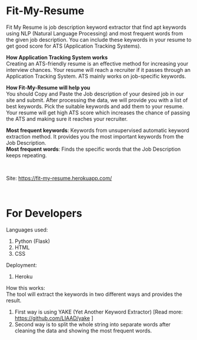 # Fit-My-Resume
Fit My Resume is job description keyword extractor that find apt keywords using NLP (Natural Language Processing) and most frequent words from the given job description. You can include these keywords in your resume to get good score for ATS (Application Tracking Systems).

**How Application Tracking System works** <br>
Creating an ATS-friendly resume is an effective method for increasing your interview chances. Your resume will reach a recruiter if it passes through an Application Tracking System. ATS mainly works on job-specific keywords.

**How Fit-My-Resume will help you** <br>
You should Copy and Paste the Job description of your desired job in our site and submit. After processing the data, we will provide you with a list of best keywords. Pick the suitable keywords and add them to your resume. Your resume will get high ATS score which increases the chance of passing the ATS and making sure it reaches your recruiter.

**Most frequent keywords**: Keywords from unsupervised automatic keyword extraction method. It provides you the most important keywords from the Job Description.<br>
**Most frequent words**: Finds the specific words that the Job Description keeps repeating.

<br>

Site: https://fit-my-resume.herokuapp.com/

<br>

# For Developers

Languages used: 
  1. Python (Flask)
  2. HTML
  3. CSS

Deployment:
  1. Heroku

How this works: <br>
The tool will extract the keywords in two different ways and provides the result.<br>
  1) First way is using YAKE (Yet Another Keyword Extractor) [Read more:  https://github.com/LIAAD/yake ] 
  2) Second way is to split the whole string into separate words after cleaning the data and showing the most frequent words.
